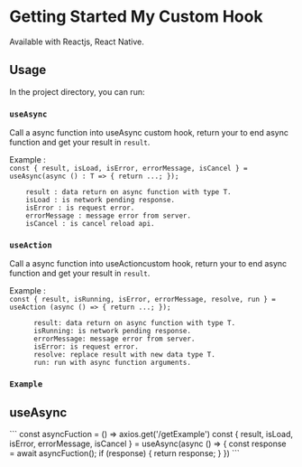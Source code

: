 # Getting Started My Custom Hook

Available with Reactjs, React Native.

## Usage

In the project directory, you can run:

### `useAsync`

Call a async function into useAsync custom hook, return your to end async function and get your result in ```result```.

Example : \
  ```const { result, isLoad, isError, errorMessage, isCancel } = useAsync(async () : T => { return ...; }); ```
  ``` 
      result : data return on async function with type T.
      isLoad : is network pending response.
      isError : is request error.
      errorMessage : message error from server.
      isCancel : is cancel reload api.
  ```
### `useAction`

Call a async function into useActioncustom hook, return your to end async function and get your result in ```result```.

Example : \
  ```const { result, isRunning, isError, errorMessage, resolve, run } = useAction (async () => { return ...; }); ```
  ``` 
        result: data return on async function with type T.
        isRunning: is network pending response.
        errorMessage: message error from server.
        isError: is request error.
        resolve: replace result with new data type T.
        run: run with async function arguments.
  ```
  
  ### `Example`
  <h2>useAsync</h2>
  ```
      const asyncFuction = () => axios.get('/getExample')
      const { result, isLoad, isError, errorMessage, isCancel } = useAsync(async () => {
        const response = await asyncFuction();
        if (response) {
          return response;
        }
      })
  ```

